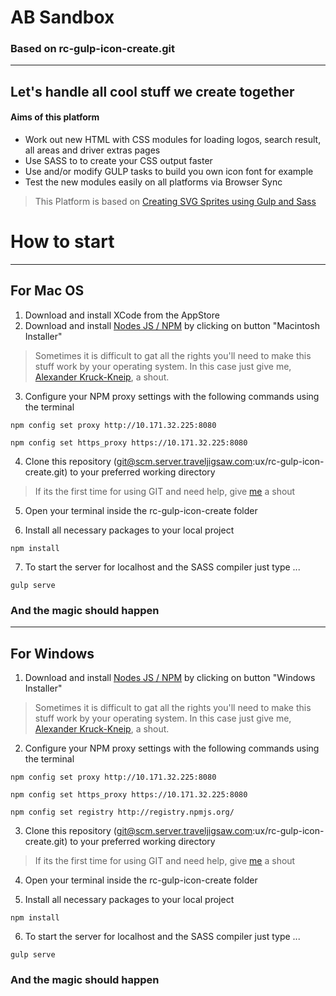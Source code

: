 # AB Sandbox
### Based on rc-gulp-icon-create.git
---
## Let's handle all cool stuff we create together
#### Aims of this platform
* Work out new HTML with CSS modules for loading logos, search result, all areas and driver extras pages
* Use SASS to to create your CSS output faster
* Use and/or modify GULP tasks to build you own icon font for example
* Test the new modules easily on all platforms via Browser Sync

> This Platform is based on [Creating SVG Sprites using Gulp and Sass](https://www.liquidlight.co.uk/blog/article/creating-svg-sprites-using-gulp-and-sass/)

# How to start
---
## For Mac OS
1. Download and install XCode from the AppStore
2. Download and install [Nodes JS / NPM](https://nodejs.org/en/download/) by clicking on button "Macintosh Installer"
> Sometimes it is difficult to gat all the rights you'll need to make this stuff work by your operating system. In this case just give me, [Alexander Kruck-Kneip](alexanderkrtuck-kneip@rentalcars.com), a shout.

3. Configure your NPM proxy settings with the following commands using the terminal
```
npm config set proxy http://10.171.32.225:8080
```
```
npm config set https_proxy https://10.171.32.225:8080
```

4. Clone this repository (git@scm.server.traveljigsaw.com:ux/rc-gulp-icon-create.git) to your preferred working directory
> If its the first time for using GIT and need help, give [me](alexanderkrtuck-kneip@rentalcars.com) a shout

5. Open your terminal inside the rc-gulp-icon-create folder

6. Install all necessary packages to your local project
```
npm install
```

7. To start the server for localhost and the SASS compiler just type ...
```
gulp serve
```

### And the magic should happen


---
## For Windows
1. Download and install [Nodes JS / NPM](https://nodejs.org/en/download/) by clicking on button "Windows Installer"
> Sometimes it is difficult to gat all the rights you'll need to make this stuff work by your operating system. In this case just give me, [Alexander Kruck-Kneip](alexanderkrtuck-kneip@rentalcars.com), a shout.

2. Configure your NPM proxy settings with the following commands using the terminal
```
npm config set proxy http://10.171.32.225:8080
```
```
npm config set https_proxy https://10.171.32.225:8080
```
```
npm config set registry http://registry.npmjs.org/
```

3. Clone this repository (git@scm.server.traveljigsaw.com:ux/rc-gulp-icon-create.git) to your preferred working directory
> If its the first time for using GIT and need help, give [me](alexanderkrtuck-kneip@rentalcars.com) a shout

4. Open your terminal inside the rc-gulp-icon-create folder

5. Install all necessary packages to your local project
```
npm install
```

6. To start the server for localhost and the SASS compiler just type ...
```
gulp serve
```

### And the magic should happen
